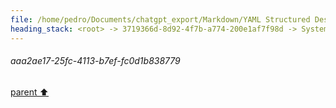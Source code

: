 ```yaml
---
file: /home/pedro/Documents/chatgpt_export/Markdown/YAML Structured Design Patterns.md
heading_stack: <root> -> 3719366d-8d92-4f7b-a774-200e1af7f98d -> System -> eeb3eb73-253d-4b37-bdd7-596c5d4e9bbd -> System -> aaa2ae17-25fc-4113-b7ef-fc0d1b838779
---
```

###### aaa2ae17-25fc-4113-b7ef-fc0d1b838779
[parent ⬆️](#eeb3eb73-253d-4b37-bdd7-596c5d4e9bbd)
